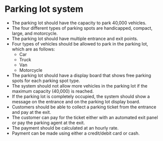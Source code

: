 # Parking lot system


- The parking lot should have the capacity to park 40,000 vehicles. 
- The four different types of parking spots are handicapped, compact, large, and motorcycle. 
- The parking lot should have multiple entrance and exit points. 
- Four types of vehicles should be allowed to park in the parking lot, which are as follows:
  - Car 
  - Truck 
  - Van 
  - Motorcycle 
- The parking lot should have a display board that shows free parking spots for each parking spot type.
- The system should not allow more vehicles in the parking lot if the maximum capacity (40,000) is reached. 
- If the parking lot is completely occupied, the system should show a message on the entrance and on the parking lot display board. 
- Customers should be able to collect a parking ticket from the entrance and pay at the exit. 
- The customer can pay for the ticket either with an automated exit panel or pay the parking agent at the exit. 
- The payment should be calculated at an hourly rate. 
- Payment can be made using either a credit/debit card or cash.